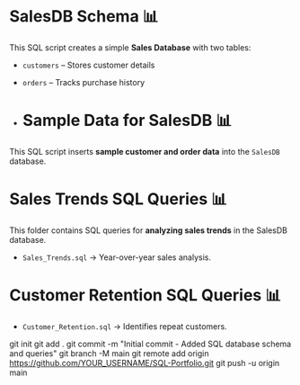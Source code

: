 # SalesDB Schema 📊
This SQL script creates a simple **Sales Database** with two tables:  
- `customers` – Stores customer details  
- `orders` – Tracks purchase history

- # Sample Data for SalesDB 📊
This SQL script inserts **sample customer and order data** into the `SalesDB` database.

# Sales Trends SQL Queries 📊  
This folder contains SQL queries for **analyzing sales trends** in the SalesDB database.
- `Sales_Trends.sql` → Year-over-year sales analysis.

# Customer Retention SQL Queries 📊  
- `Customer_Retention.sql` → Identifies repeat customers.


git init
git add .
git commit -m "Initial commit - Added SQL database schema and queries"
git branch -M main
git remote add origin https://github.com/YOUR_USERNAME/SQL-Portfolio.git
git push -u origin main


